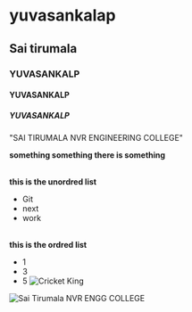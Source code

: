 # yuvasankalap
## Sai tirumala
### YUVASANKALP
#### YUVASANKALP
##### YUVASANKALP
"SAI TIRUMALA NVR ENGINEERING COLLEGE"

__something something there is something__

<br>**this is the unordred list**
* Git
* next
* work

<br>**this is the ordred list**
* 1
* 3
* 5
![Cricket King](https://c.ndtvimg.com/2019-12/klj3qv4o_virat-kohli-afp_625x300_06_December_19.jpg)

![Sai Tirumala NVR ENGG COLLEGE](https://d1kzgg54terghg.cloudfront.net/api_main/public/images/basic-info/1558500794-banner.png)

